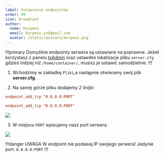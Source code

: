 ```yaml
---
label: Ustawienie endpointów
order: 99
icon: broadcast
author:
  name: Korpens
  email: korpens.yt@gmail.com
  avatar: /static/avatars/korpens.png
---
```

!!!primary
Domyślnie endpointy serwera są ustawiane na poprawne. Jeżeli korzystasz z panelu [txAdmin](/fivem/txadmin) oraz ustawiłeś lokalizacje pliku `server.cfg` gdzieś indziej niż `/home/container/`, musisz je ustawić samodzielnie.
</a>
!!!

1. Wchodzimy w zakładkę `Pliki`,a następnie otwieramy swój plik **server.cfg**.


2. Na samej górze pliku dodajemy 2 linijki:<br>
```cfg
endpoint_add_tcp "0.0.0.0:PORT"
```

```cfg
endpoint_add_tcp "0.0.0.0:PORT"
```


![](/static/fivem/end1.png)


3. W miejscu `PORT` wpisujemy nasz port serwera.

![](/static/fivem/end2.png)


!!!danger UWAGA
W endpoint nie podawaj IP swojego serwera! Jedynie port. `0.0.0.0:PORT`
!!!